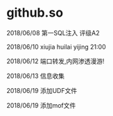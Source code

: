# github.so

2018/06/08 第一SQL注入 评级A2

2018/06/10 xiujia huilai yijing 21:00

2018/06/12 端口转发,内网渗透漫游!

2018/06/13 信息收集

2018/06/19 添加UDF文件

2018/06/19 添加mof文件

